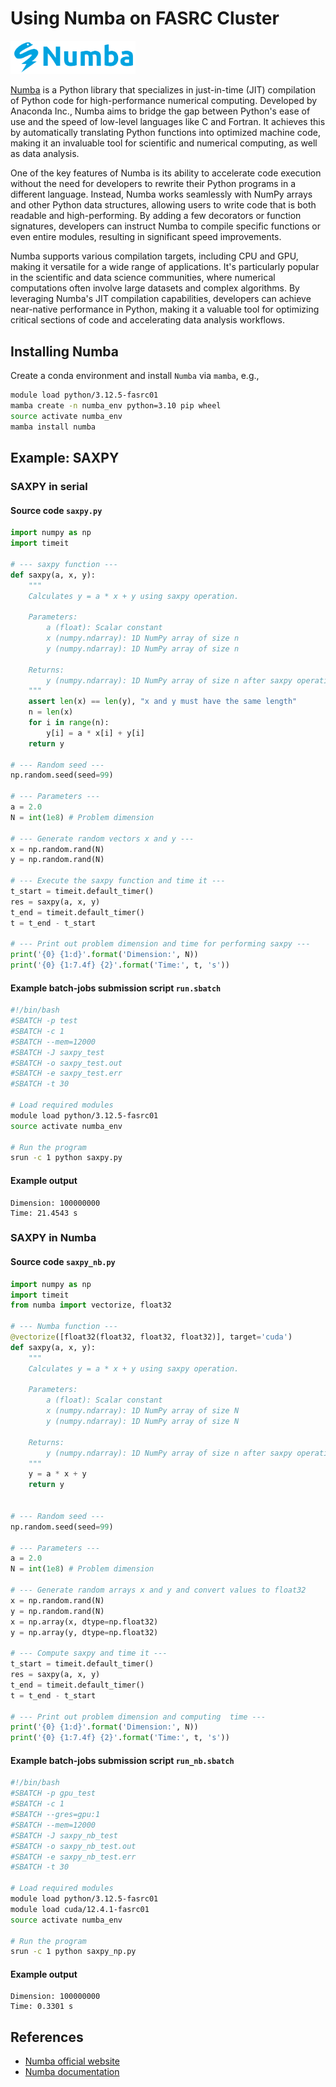 # Using Numba on FASRC Cluster

<img src="numba-logo.svg" alt="cuda-logo" width="200"/>

[Numba](https://numba.pydata.org) is a Python library that specializes in just-in-time (JIT) compilation of Python code for high-performance numerical computing. Developed by Anaconda Inc., Numba aims to bridge the gap between Python's ease of use and the speed of low-level languages like C and Fortran. It achieves this by automatically translating Python functions into optimized machine code, making it an invaluable tool for scientific and numerical computing, as well as data analysis.

One of the key features of Numba is its ability to accelerate code execution without the need for developers to rewrite their Python programs in a different language. Instead, Numba works seamlessly with NumPy arrays and other Python data structures, allowing users to write code that is both readable and high-performing. By adding a few decorators or function signatures, developers can instruct Numba to compile specific functions or even entire modules, resulting in significant speed improvements.

Numba supports various compilation targets, including CPU and GPU, making it versatile for a wide range of applications. It's particularly popular in the scientific and data science communities, where numerical computations often involve large datasets and complex algorithms. By leveraging Numba's JIT compilation capabilities, developers can achieve near-native performance in Python, making it a valuable tool for optimizing critical sections of code and accelerating data analysis workflows.

## Installing Numba

Create a conda environment and install `Numba` via `mamba`, e.g.,
```bash
module load python/3.12.5-fasrc01
mamba create -n numba_env python=3.10 pip wheel
source activate numba_env
mamba install numba
```

## Example: SAXPY

### SAXPY in serial

#### Source code `saxpy.py`
```python
import numpy as np
import timeit

# --- saxpy function ---
def saxpy(a, x, y):
    """
    Calculates y = a * x + y using saxpy operation.
    
    Parameters:
        a (float): Scalar constant
        x (numpy.ndarray): 1D NumPy array of size n
        y (numpy.ndarray): 1D NumPy array of size n
        
    Returns:
        y (numpy.ndarray): 1D NumPy array of size n after saxpy operation.
    """
    assert len(x) == len(y), "x and y must have the same length"
    n = len(x)    
    for i in range(n):
        y[i] = a * x[i] + y[i]        
    return y

# --- Random seed ---
np.random.seed(seed=99)

# --- Parameters ---
a = 2.0 
N = int(1e8) # Problem dimension

# --- Generate random vectors x and y ---
x = np.random.rand(N)
y = np.random.rand(N)

# --- Execute the saxpy function and time it ---
t_start = timeit.default_timer()
res = saxpy(a, x, y)
t_end = timeit.default_timer()
t = t_end - t_start

# --- Print out problem dimension and time for performing saxpy ---
print('{0} {1:d}'.format('Dimension:', N))
print('{0} {1:7.4f} {2}'.format('Time:', t, 's'))
```

#### Example batch-jobs submission script `run.sbatch`

```bash
#!/bin/bash
#SBATCH -p test
#SBATCH -c 1
#SBATCH --mem=12000
#SBATCH -J saxpy_test
#SBATCH -o saxpy_test.out
#SBATCH -e saxpy_test.err
#SBATCH -t 30

# Load required modules
module load python/3.12.5-fasrc01
source activate numba_env

# Run the program
srun -c 1 python saxpy.py
```
#### Example output

```
Dimension: 100000000
Time: 21.4543 s
```

### SAXPY in Numba

#### Source code `saxpy_nb.py`
```python
import numpy as np
import timeit
from numba import vectorize, float32

# --- Numba function ---
@vectorize([float32(float32, float32, float32)], target='cuda')
def saxpy(a, x, y):
    """
    Calculates y = a * x + y using saxpy operation.
    
    Parameters:
        a (float): Scalar constant
        x (numpy.ndarray): 1D NumPy array of size N
        y (numpy.ndarray): 1D NumPy array of size N
        
    Returns:
        y (numpy.ndarray): 1D NumPy array of size n after saxpy operation.
    """    
    y = a * x + y
    return y


# --- Random seed ---
np.random.seed(seed=99)

# --- Parameters ---
a = 2.0
N = int(1e8) # Problem dimension

# --- Generate random arrays x and y and convert values to float32
x = np.random.rand(N)
y = np.random.rand(N)
x = np.array(x, dtype=np.float32)
y = np.array(y, dtype=np.float32)

# --- Compute saxpy and time it ---
t_start = timeit.default_timer()
res = saxpy(a, x, y)
t_end = timeit.default_timer()
t = t_end - t_start

# --- Print out problem dimension and computing  time ---
print('{0} {1:d}'.format('Dimension:', N))
print('{0} {1:7.4f} {2}'.format('Time:', t, 's'))
```

#### Example batch-jobs submission script `run_nb.sbatch`

```bash
#!/bin/bash
#SBATCH -p gpu_test
#SBATCH -c 1
#SBATCH --gres=gpu:1
#SBATCH --mem=12000
#SBATCH -J saxpy_nb_test
#SBATCH -o saxpy_nb_test.out
#SBATCH -e saxpy_nb_test.err
#SBATCH -t 30

# Load required modules
module load python/3.12.5-fasrc01
module load cuda/12.4.1-fasrc01
source activate numba_env

# Run the program
srun -c 1 python saxpy_np.py
```
#### Example output

```
Dimension: 100000000
Time: 0.3301 s
```
## References

* [Numba official website](https://numba.pydata.org/)
* [Numba documentation](https://numba.readthedocs.io/en/stable/index.html)
